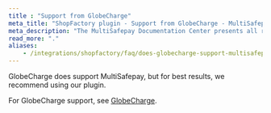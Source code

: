 ```yaml
---
title : "Support from GlobeCharge"
meta_title: "ShopFactory plugin - Support from GlobeCharge - MultiSafepay Docs"
meta_description: "The MultiSafepay Documentation Center presents all relevant information about our Plugins and API. You can also find support pages for payment methods, tools and general questions as well as the contact details of our Support and Integration Teams."
read_more: "."
aliases: 
    - /integrations/shopfactory/faq/does-globecharge-support-multisafepay/
---
```


GlobeCharge does support MultiSafepay, but for best results, we recommend using our plugin. 

For GlobeCharge support, see [GlobeCharge](https://www.globecharge.com).


